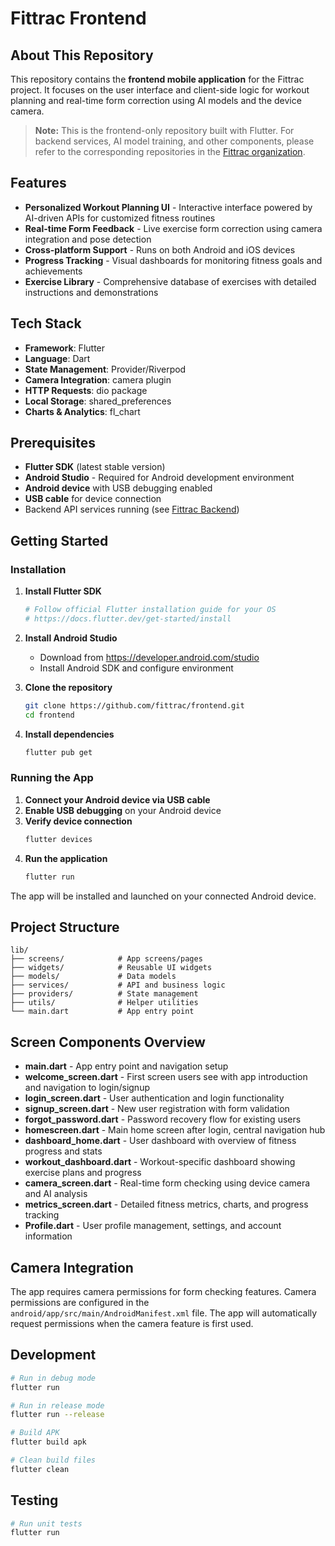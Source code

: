 # Fittrac Frontend

## About This Repository

This repository contains the **frontend mobile application** for the Fittrac project. It focuses on the user interface and client-side logic for workout planning and real-time form correction using AI models and the device camera.

> **Note:** This is the frontend-only repository built with Flutter. For backend services, AI model training, and other components, please refer to the corresponding repositories in the [Fittrac organization](https://github.com/fittrac).

## Features

- **Personalized Workout Planning UI** - Interactive interface powered by AI-driven APIs for customized fitness routines
- **Real-time Form Feedback** - Live exercise form correction using camera integration and pose detection
- **Cross-platform Support** - Runs on both Android and iOS devices
- **Progress Tracking** - Visual dashboards for monitoring fitness goals and achievements
- **Exercise Library** - Comprehensive database of exercises with detailed instructions and demonstrations

## Tech Stack

- **Framework**: Flutter
- **Language**: Dart
- **State Management**: Provider/Riverpod
- **Camera Integration**: camera plugin
- **HTTP Requests**: dio package
- **Local Storage**: shared_preferences
- **Charts & Analytics**: fl_chart

## Prerequisites

- **Flutter SDK** (latest stable version)
- **Android Studio** - Required for Android development environment
- **Android device** with USB debugging enabled
- **USB cable** for device connection
- Backend API services running (see [Fittrac Backend](https://github.com/fittrac/backend))

## Getting Started

### Installation

1. **Install Flutter SDK**
   ```bash
   # Follow official Flutter installation guide for your OS
   # https://docs.flutter.dev/get-started/install
   ```

2. **Install Android Studio**
   - Download from https://developer.android.com/studio
   - Install Android SDK and configure environment

3. **Clone the repository**
   ```bash
   git clone https://github.com/fittrac/frontend.git
   cd frontend
   ```

4. **Install dependencies**
   ```bash
   flutter pub get
   ```


### Running the App

1. **Connect your Android device via USB cable**
2. **Enable USB debugging** on your Android device
3. **Verify device connection**
   ```bash
   flutter devices
   ```
4. **Run the application**
   ```bash
   flutter run
   ```

The app will be installed and launched on your connected Android device.

## Project Structure

```
lib/
├── screens/            # App screens/pages
├── widgets/            # Reusable UI widgets
├── models/             # Data models
├── services/           # API and business logic
├── providers/          # State management
├── utils/              # Helper utilities
└── main.dart           # App entry point
```

## Screen Components Overview

- **main.dart** - App entry point and navigation setup
- **welcome_screen.dart** - First screen users see with app introduction and navigation to login/signup
- **login_screen.dart** - User authentication and login functionality
- **signup_screen.dart** - New user registration with form validation
- **forgot_password.dart** - Password recovery flow for existing users
- **homescreen.dart** - Main home screen after login, central navigation hub
- **dashboard_home.dart** - User dashboard with overview of fitness progress and stats
- **workout_dashboard.dart** - Workout-specific dashboard showing exercise plans and progress
- **camera_screen.dart** - Real-time form checking using device camera and AI analysis
- **metrics_screen.dart** - Detailed fitness metrics, charts, and progress tracking
- **Profile.dart** - User profile management, settings, and account information

## Camera Integration

The app requires camera permissions for form checking features. Camera permissions are configured in the `android/app/src/main/AndroidManifest.xml` file. The app will automatically request permissions when the camera feature is first used.


## Development

```bash
# Run in debug mode
flutter run

# Run in release mode
flutter run --release

# Build APK
flutter build apk

# Clean build files
flutter clean
```

## Testing

```bash
# Run unit tests
flutter run





